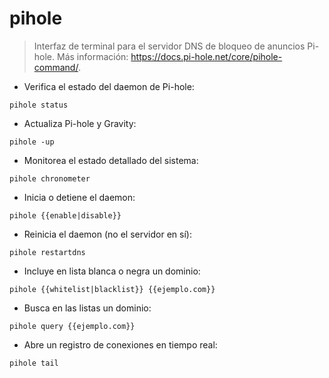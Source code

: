# pihole

> Interfaz de terminal para el servidor DNS de bloqueo de anuncios Pi-hole.
> Más información: <https://docs.pi-hole.net/core/pihole-command/>.

- Verifica el estado del daemon de Pi-hole:

`pihole status`

- Actualiza Pi-hole y Gravity:

`pihole -up`

- Monitorea el estado detallado del sistema:

`pihole chronometer`

- Inicia o detiene el daemon:

`pihole {{enable|disable}}`

- Reinicia el daemon (no el servidor en sí):

`pihole restartdns`

- Incluye en lista blanca o negra un dominio:

`pihole {{whitelist|blacklist}} {{ejemplo.com}}`

- Busca en las listas un dominio:

`pihole query {{ejemplo.com}}`

- Abre un registro de conexiones en tiempo real:

`pihole tail`
